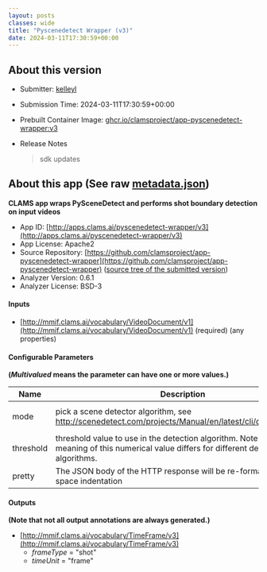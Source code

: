 ```yaml
---
layout: posts
classes: wide
title: "Pyscenedetect Wrapper (v3)"
date: 2024-03-11T17:30:59+00:00
---
```

## About this version

* Submitter: [kelleyl](https://github.com/kelleyl)
* Submission Time: 2024-03-11T17:30:59+00:00
* Prebuilt Container Image: [ghcr.io/clamsproject/app-pyscenedetect-wrapper:v3](https://github.com/clamsproject/app-pyscenedetect-wrapper/pkgs/container/app-pyscenedetect-wrapper/v3)
* Release Notes

    > sdk updates

## About this app (See raw [metadata.json](metadata.json))

**CLAMS app wraps PySceneDetect and performs shot boundary detection on input videos**

* App ID: [http://apps.clams.ai/pyscenedetect-wrapper/v3](http://apps.clams.ai/pyscenedetect-wrapper/v3)
* App License: Apache2
* Source Repository: [https://github.com/clamsproject/app-pyscenedetect-wrapper](https://github.com/clamsproject/app-pyscenedetect-wrapper) ([source tree of the submitted version](https://github.com/clamsproject/app-pyscenedetect-wrapper/tree/v3))
* Analyzer Version: 0.6.1
* Analyzer License: BSD-3


#### Inputs
* [http://mmif.clams.ai/vocabulary/VideoDocument/v1](http://mmif.clams.ai/vocabulary/VideoDocument/v1)  (required)
(any properties)


#### Configurable Parameters
**(_Multivalued_ means the parameter can have one or more values.)**

|Name|Description|Type|Multivalued|Default|Choices|
|----|-----------|----|-----------|-------|-------|
|mode|pick a scene detector algorithm, see http://scenedetect.com/projects/Manual/en/latest/cli/detectors.html|string|N|content|**_`content`_**, `threshold`, `adaptive`|
|threshold|threshold value to use in the detection algorithm. Note that the meaning of this numerical value differs for different detector algorithms.|number|N|27.0||
|pretty|The JSON body of the HTTP response will be re-formatted with 2-space indentation|boolean|N|false|**_`false`_**, `true`|


#### Outputs
**(Note that not all output annotations are always generated.)**
* [http://mmif.clams.ai/vocabulary/TimeFrame/v3](http://mmif.clams.ai/vocabulary/TimeFrame/v3) 
    * _frameType_ = "shot"
    * _timeUnit_ = "frame"
